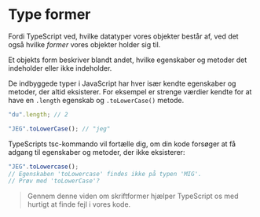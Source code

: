 # Type former

Fordi TypeScript ved, hvilke datatyper vores objekter består af, ved det også hvilke *former* vores objekter holder sig til. 

Et objekts form beskriver blandt andet, hvilke egenskaber og metoder det indeholder eller ikke indeholder.

De indbyggede typer i JavaScript har hver især kendte egenskaber og metoder, der altid eksisterer. For eksempel er strenge værdier kendte for at have en `.length` egenskab og `.toLowerCase()` metode.
```js
"du".length; // 2

"JEG".toLowerCase(); // "jeg"
```
TypeScripts tsc-kommando vil fortælle dig, om din kode forsøger at få adgang til egenskaber og metoder, der ikke eksisterer:
```js
"JEG".toLowercase();
// Egenskaben 'toLowercase' findes ikke på typen 'MIG'.
// Prøv med 'toLowerCase'?
```
> Gennem denne viden om skriftformer hjælper TypeScript os med hurtigt at finde fejl i vores kode.
